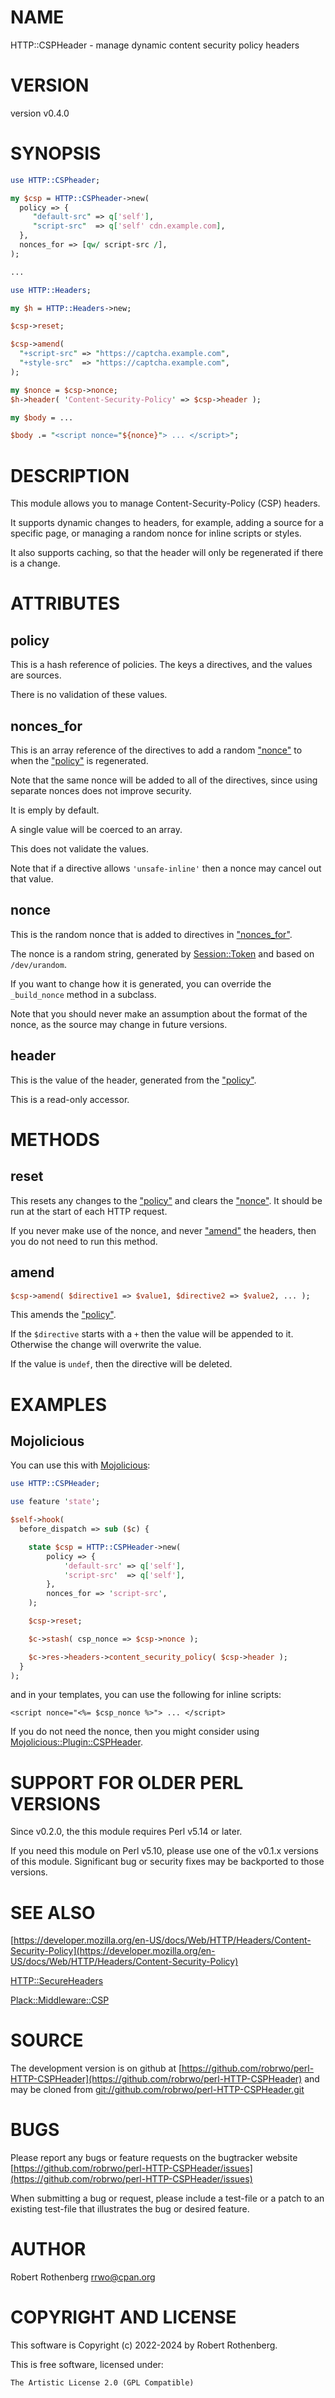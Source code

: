 # NAME

HTTP::CSPHeader - manage dynamic content security policy headers

# VERSION

version v0.4.0

# SYNOPSIS

```perl
use HTTP::CSPheader;

my $csp = HTTP::CSPheader->new(
  policy => {
     "default-src" => q['self'],
     "script-src"  => q['self' cdn.example.com],
  },
  nonces_for => [qw/ script-src /],
);

...

use HTTP::Headers;

my $h = HTTP::Headers->new;

$csp->reset;

$csp->amend(
  "+script-src" => "https://captcha.example.com",
  "+style-src"  => "https://captcha.example.com",
);

my $nonce = $csp->nonce;
$h->header( 'Content-Security-Policy' => $csp->header );

my $body = ...

$body .= "<script nonce="${nonce}"> ... </script>";
```

# DESCRIPTION

This module allows you to manage Content-Security-Policy (CSP) headers.

It supports dynamic changes to headers, for example, adding a source
for a specific page, or managing a random nonce for inline scripts or
styles.

It also supports caching, so that the header will only be regenerated
if there is a change.

# ATTRIBUTES

## policy

This is a hash reference of policies.  The keys a directives, and the
values are sources.

There is no validation of these values.

## nonces\_for

This is an array reference of the directives to add a random ["nonce"](#nonce)
to when the ["policy"](#policy) is regenerated.

Note that the same nonce will be added to all of the directives, since
using separate nonces does not improve security.

It is emply by default.

A single value will be coerced to an array.

This does not validate the values.

Note that if a directive allows `'unsafe-inline'` then a nonce may
cancel out that value.

## nonce

This is the random nonce that is added to directives in ["nonces\_for"](#nonces_for).

The nonce is a random string, generated by [Session::Token](https://metacpan.org/pod/Session%3A%3AToken) and based on `/dev/urandom`.

If you want to change how it is generated, you can override the `_build_nonce`
method in a subclass.

Note that you should never make an assumption about the format of the
nonce, as the source may change in future versions.

## header

This is the value of the header, generated from the ["policy"](#policy).

This is a read-only accessor.

# METHODS

## reset

This resets any changes to the ["policy"](#policy) and clears the ["nonce"](#nonce).
It should be run at the start of each HTTP request.

If you never make use of the nonce, and never ["amend"](#amend) the headers,
then you do not need to run this method.

## amend

```perl
$csp->amend( $directive1 => $value1, $directive2 => $value2, ... );
```

This amends the ["policy"](#policy).

If the `$directive` starts with a `+` then the value will be
appended to it.  Otherwise the change will overwrite the value.

If the value is `undef`, then the directive will be deleted.

# EXAMPLES

## Mojolicious

You can use this with [Mojolicious](https://metacpan.org/pod/Mojolicious):

```perl
use HTTP::CSPHeader;

use feature 'state';

$self->hook(
  before_dispatch => sub ($c) {

    state $csp = HTTP::CSPHeader->new(
        policy => {
            'default-src' => q['self'],
            'script-src'  => q['self'],
        },
        nonces_for => 'script-src',
    );

    $csp->reset;

    $c->stash( csp_nonce => $csp->nonce );

    $c->res->headers->content_security_policy( $csp->header );
  }
);
```

and in your templates, you can use the following for inline scripts:

```
<script nonce="<%= $csp_nonce %>"> ... </script>
```

If you do not need the nonce, then you might consider using [Mojolicious::Plugin::CSPHeader](https://metacpan.org/pod/Mojolicious%3A%3APlugin%3A%3ACSPHeader).

# SUPPORT FOR OLDER PERL VERSIONS

Since v0.2.0, the this module requires Perl v5.14 or later.

If you need this module on Perl v5.10, please use one of the v0.1.x
versions of this module.  Significant bug or security fixes may be
backported to those versions.

# SEE ALSO

[https://developer.mozilla.org/en-US/docs/Web/HTTP/Headers/Content-Security-Policy](https://developer.mozilla.org/en-US/docs/Web/HTTP/Headers/Content-Security-Policy)

[HTTP::SecureHeaders](https://metacpan.org/pod/HTTP%3A%3ASecureHeaders)

[Plack::Middleware::CSP](https://metacpan.org/pod/Plack%3A%3AMiddleware%3A%3ACSP)

# SOURCE

The development version is on github at [https://github.com/robrwo/perl-HTTP-CSPHeader](https://github.com/robrwo/perl-HTTP-CSPHeader)
and may be cloned from [git://github.com/robrwo/perl-HTTP-CSPHeader.git](git://github.com/robrwo/perl-HTTP-CSPHeader.git)

# BUGS

Please report any bugs or feature requests on the bugtracker website
[https://github.com/robrwo/perl-HTTP-CSPHeader/issues](https://github.com/robrwo/perl-HTTP-CSPHeader/issues)

When submitting a bug or request, please include a test-file or a
patch to an existing test-file that illustrates the bug or desired
feature.

# AUTHOR

Robert Rothenberg <rrwo@cpan.org>

# COPYRIGHT AND LICENSE

This software is Copyright (c) 2022-2024 by Robert Rothenberg.

This is free software, licensed under:

```
The Artistic License 2.0 (GPL Compatible)
```
